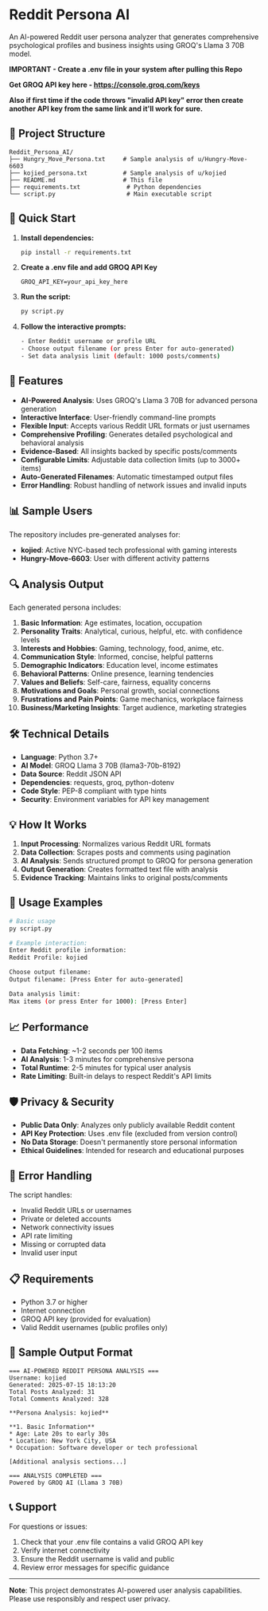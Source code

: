 # Reddit Persona AI

An AI-powered Reddit user persona analyzer that generates comprehensive psychological profiles and business insights using GROQ's Llama 3 70B model.

**IMPORTANT - Create a .env file in your system after pulling this Repo**

**Get GROQ API key here - https://console.groq.com/keys**

**Also if first time if the code throws "invalid API key" error then create another API key from the same link and it'll work for sure.**

## 📁 Project Structure

```
Reddit_Persona_AI/
├── Hungry_Move_Persona.txt     # Sample analysis of u/Hungry-Move-6603
├── kojied_persona.txt          # Sample analysis of u/kojied
├── README.md                   # This file
├── requirements.txt             # Python dependencies
└── script.py                    # Main executable script

```

## 🚀 Quick Start

1. **Install dependencies:**
   ```bash
   pip install -r requirements.txt
   ```
3. **Create a .env file and add GROQ API Key**
   ```.env
   GROQ_API_KEY=your_api_key_here
   ```

3. **Run the script:**
   ```bash
   py script.py
   ```

4. **Follow the interactive prompts:**
    ```bash
   - Enter Reddit username or profile URL
   - Choose output filename (or press Enter for auto-generated)
   - Set data analysis limit (default: 1000 posts/comments)
   ```

## 🎯 Features

- **AI-Powered Analysis**: Uses GROQ's Llama 3 70B for advanced persona generation
- **Interactive Interface**: User-friendly command-line prompts
- **Flexible Input**: Accepts various Reddit URL formats or just usernames
- **Comprehensive Profiling**: Generates detailed psychological and behavioral analysis
- **Evidence-Based**: All insights backed by specific posts/comments
- **Configurable Limits**: Adjustable data collection limits (up to 3000+ items)
- **Auto-Generated Filenames**: Automatic timestamped output files
- **Error Handling**: Robust handling of network issues and invalid inputs

## 📊 Sample Users

The repository includes pre-generated analyses for:
- **kojied**: Active NYC-based tech professional with gaming interests
- **Hungry-Move-6603**: User with different activity patterns

## 🔍 Analysis Output

Each generated persona includes:

1. **Basic Information**: Age estimates, location, occupation
2. **Personality Traits**: Analytical, curious, helpful, etc. with confidence levels
3. **Interests and Hobbies**: Gaming, technology, food, anime, etc.
4. **Communication Style**: Informed, concise, helpful patterns
5. **Demographic Indicators**: Education level, income estimates
6. **Behavioral Patterns**: Online presence, learning tendencies
7. **Values and Beliefs**: Self-care, fairness, equality concerns
8. **Motivations and Goals**: Personal growth, social connections
9. **Frustrations and Pain Points**: Game mechanics, workplace fairness
10. **Business/Marketing Insights**: Target audience, marketing strategies

## 🛠️ Technical Details

- **Language**: Python 3.7+
- **AI Model**: GROQ Llama 3 70B (llama3-70b-8192)
- **Data Source**: Reddit JSON API
- **Dependencies**: requests, groq, python-dotenv
- **Code Style**: PEP-8 compliant with type hints
- **Security**: Environment variables for API key management

## 💡 How It Works

1. **Input Processing**: Normalizes various Reddit URL formats
2. **Data Collection**: Scrapes posts and comments using pagination
3. **AI Analysis**: Sends structured prompt to GROQ for persona generation
4. **Output Generation**: Creates formatted text file with analysis
5. **Evidence Tracking**: Maintains links to original posts/comments

## 🔧 Usage Examples

```bash
# Basic usage
py script.py

# Example interaction:
Enter Reddit profile information:
Reddit Profile: kojied

Choose output filename:
Output filename: [Press Enter for auto-generated]

Data analysis limit:
Max items (or press Enter for 1000): [Press Enter]
```

## 📈 Performance

- **Data Fetching**: ~1-2 seconds per 100 items
- **AI Analysis**: 1-3 minutes for comprehensive persona
- **Total Runtime**: 2-5 minutes for typical user analysis
- **Rate Limiting**: Built-in delays to respect Reddit's API limits

## 🛡️ Privacy & Security

- **Public Data Only**: Analyzes only publicly available Reddit content
- **API Key Protection**: Uses .env file (excluded from version control)
- **No Data Storage**: Doesn't permanently store personal information
- **Ethical Guidelines**: Intended for research and educational purposes

## 🚨 Error Handling

The script handles:
- Invalid Reddit URLs or usernames
- Private or deleted accounts
- Network connectivity issues
- API rate limiting
- Missing or corrupted data
- Invalid user input

## 📋 Requirements

- Python 3.7 or higher
- Internet connection
- GROQ API key (provided for evaluation)
- Valid Reddit usernames (public profiles only)

## 🔄 Sample Output Format

```
=== AI-POWERED REDDIT PERSONA ANALYSIS ===
Username: kojied
Generated: 2025-07-15 18:13:20
Total Posts Analyzed: 31
Total Comments Analyzed: 328

**Persona Analysis: kojied**

**1. Basic Information**
* Age: Late 20s to early 30s
* Location: New York City, USA
* Occupation: Software developer or tech professional

[Additional analysis sections...]

=== ANALYSIS COMPLETED ===
Powered by GROQ AI (Llama 3 70B)
```

## 📞 Support

For questions or issues:
1. Check that your .env file contains a valid GROQ API key
2. Verify internet connectivity
3. Ensure the Reddit username is valid and public
4. Review error messages for specific guidance

---

**Note**: This project demonstrates AI-powered user analysis capabilities. Please use responsibly and respect user privacy.

